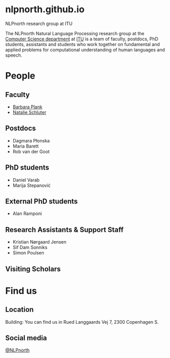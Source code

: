 # nlpnorth.github.io
NLPnorth research group at ITU

The NLPnorth Natural Language Processing research group at the [Computer Science department](https://wiki.itu.dk/computerscience/index.php/Main_Page) at [ITU](http://www.itu.dk/) is a team of faculty, postdocs, PhD students, assistants and students who work together on fundamental and applied problems for computational understanding of human languages and speech.

# People

## Faculty

- [Barbara Plank](https://bplank.github.io/)
- [Natalie Schluter](https://natschluter.github.io/)

## Postdocs

- Dagmara Płonska 
- Maria Barett
- Rob van der Goot

## PhD students

- Daniel Varab
- Marija Stepanović

## External PhD students

- Alan Ramponi

## Research Assistants & Support Staff

- Kristian Nørgaard Jensen
- Sif Dam Sonniks
- Simon Poulsen

## Visiting Scholars 


# Find us

## Location

Building: You can find us in Rued Langgaards Vej 7, 2300 Copenhagen S.

## Social media

[@NLPnorth](https://twitter.com/NLPnorth)
